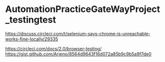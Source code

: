 # AutomationPracticeGateWayProject_testingtest
https://discuss.circleci.com/t/selenium-says-chrome-is-unreachable-works-fine-locally/29335

https://circleci.com/docs/2.0/browser-testing/
https://gist.github.com/Arjeno/8564d9643f16d072a85b9c9b5a9f7de0
